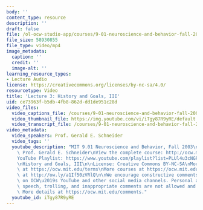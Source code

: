 ```yaml
---
body: ''
content_type: resource
description: ''
draft: false
file: /ol-ocw-studio-app/courses/9-01-neuroscience-and-behavior-fall-2003/mit9_01f03_lec03_360p_16_9.mp4
file_size: 58930855
file_type: video/mp4
image_metadata:
  caption: ''
  credit: ''
  image-alt: ''
learning_resource_types:
- Lecture Audio
license: https://creativecommons.org/licenses/by-nc-sa/4.0/
resourcetype: Video
title: 'Lecture 3: History and Goals, III'
uid: ce73963f-b5db-4fb8-862d-dd1de951c28d
video_files:
  video_captions_file: /courses/9-01-neuroscience-and-behavior-fall-2003/1UE0QX5Raa-fT2YuCAT0tBZG3wZUdDfNA_transcript.webvtt
  video_thumbnail_file: https://img.youtube.com/vi/iTgy87R9yRE/default.jpg
  video_transcript_file: /courses/9-01-neuroscience-and-behavior-fall-2003/1UE0QX5Raa-fT2YuCAT0tBZG3wZUdDfNA_transcript.pdf
video_metadata:
  video_speakers: Prof. Gerald E. Schneider
  video_tags: ''
  youtube_description: "MIT 9.01 Neuroscience and Behavior, Fall 2003\nInstructor:\
    \ Prof. Gerald E. Schneider\nView the complete course: http://ocw.mit.edu/courses/brain-and-cognitive-sciences/9-01-neuroscience-and-behavior-fall-2003\n\
    YouTube Playlist: https://www.youtube.com/playlist?list=PLUl4u3cNGP63U7FmbKD9KClb-94dyPJim\n\
    \nHistory and Goals, III\n\nLicense: Creative Commons BY-NC-SA\nMore information\
    \ at https://ocw.mit.edu/terms\nMore courses at https://ocw.mit.edu\nSupport OCW\
    \ at http://ow.ly/a1If50zVRlQ\n\nWe encourage constructive comments and discussion\
    \ on OCW\u2019s YouTube and other social media channels. Personal attacks, hate\
    \ speech, trolling, and inappropriate comments are not allowed and may be removed.\
    \ More details at https://ocw.mit.edu/comments."
  youtube_id: iTgy87R9yRE
---
```

